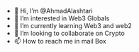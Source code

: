 - 👋 Hi, I’m @AhmadAlashtari
- 👀 I’m interested in Web3 Globals
- 🌱 I’m currently learning Web3 and web2
- 💞️ I’m looking to collaborate on Crypto
- 📫 How to reach me in mail Box

<!---
AhmadAlashtari/AhmadAlashtari is a ✨ special ✨ repository because its `README.md` (this file) appears on your GitHub profile.
You can click the Preview link to take a look at your changes.
--->
